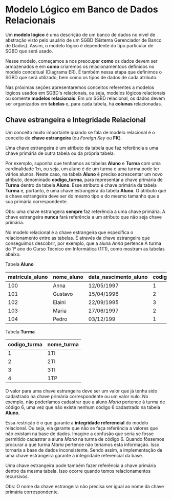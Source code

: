 # Modelo Lógico em Banco de Dados Relacionais

<!--O **modelo relacional** é um modelo lógico, utilizado em banco de dados relacionais.-->

Um **modelo lógico** é uma descrição de um banco de dados no nível de abstração visto pelo usuário de um SGBD (Sistema Gerenciador de Banco de Dados). Assim, o modelo lógico é dependente do tipo particular de SGBD que será usado.

Nesse modelo, começamos a nos preocupar **como** os dados devem ser armazenados e em **como** criaremos os relacionamentoos definidos no modelo conceitual (Diagrama ER). É também nessa etapa que definimos o SGBD que será utilizado, bem como os tipos de dados de cada atributo.

Nas próximas seções apresentaremos conceitos referentes a modelos lógicos usados em SGBD's relacionais, ou seja, modelos lógicos relacionais ou somente **modelos relacionais**.  Em um SGBD relacional, os dados devem ser organizados em **tabelas** e, para cada tabela, há **colunas** relacionadas. 

<!--O modelo tem por finalidade representar os dados como uma coleção de tabelas e cada linha de uma tabela representa uma coleção de dados relacionados. -->

## Chave estrangeira e Integridade Relacional

Um conceito muito importante quando se fala de modelo relacional é o conceito de **chave estrangeira** (ou *Foreign Key* ou **FK**).

Uma chave estrangeira é um atributo da tabela que faz referência a uma chave primária de outra tabela ou da própria tabela. 

Por exemplo, suponha que tenhamos as tabelas **Aluno** e **Turma** com uma cardinalidade 1:n, ou seja, um aluno é de um turma e uma turma pode ter vários alunos. Neste caso, na tabela **Aluno** é preciso acrescentar um novo atributo, denominado **codigo_turma**, para representar a chave primária de **Turma** dentro da tabela **Aluno**. Esse atributo é chave primária da tabela **Turma** e, portanto, é uma chave estrangeira da tabela **Aluno**. O atributo que é chave estrangeira deve ser do mesmo tipo e do mesmo tamanho que a sua primária correspondente.

Obs: uma chave estrangeira **sempre** faz referência a uma chave primária. A chave estrangeira **nunca** fará referência a um atributo que não seja chave primária.

No modelo relacional é a chave estrangeira que especifica o relacionamento entre as tabelas. É através da chave estrangeira que conseguimos descobrir, por exemplo, que a aluna *Anna* pertence À turma do 1º ano do Curso Técnico em Informática (1T1), como mostram as tabelas abaixo.


Tabela **Aluno**

|  **matricula_aluno**| **nome_aluno**             | **data_nascimento_aluno**| **codigo_turma** |
|---------------------|----------------------------|--------------------------|------------------|
|      100            | Anna                       | 12/05/1997               |             1    |
|         101         |     Gustavo                |    15/04/1996            |              2   |
|            102      |            Elaini          |       22/09/1995         |               3  |
|               103   |                  Maria     |        27/06/1997        |                2 |
|                  104|                       Pedro|                03/12/199 |                 1|


Tabela **Turma**

|  codigo_turma| nome_turma|
|--------------|-----------|
|      1       |     1TI   |
|       2      |     2TI   |
|        3     |      3TI  |
|        4     |       1TP |



O valor para uma chave estrangeira deve ser um valor que já tenha sido cadastrado na chave primária correspondente ou um valor nulo. No exemplo, não poderíamos cadastrar que a aluno *Maria* pertence à turma de código 6, uma vez que não existe nenhum código 6 cadastrado na tabela **Aluno**.

Essa restrição é o que garante  a **integridade referencial** do modelo relacional. Ou seja, ela garante que não se faça referência a valores que não existam na base de dados.  Imagine a confusão que seria se fosse permitido cadastrar a aluna *Maria* na turma de código 6. Quando fôssemos procurar a que turma *Maria* pertence não teríamos esta informação. Isso tornaria a base de dados inconsistente. Sendo assim, a implementação de uma chave estrangeira garante a integridade referencial da base.

Uma chave estrangeira pode também fazer referência a chave primária dentro da mesma tabela. Isso ocorre quando temos relacionamentos recursivos.

Obs: O nome da chave estrangeira não precisa ser igual ao nome da chave primária correspondente.
